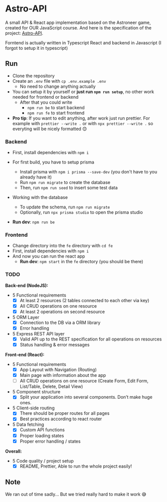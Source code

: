 # Astro-API

A small API &amp; React app implementation based on the Astroneer game, created for OUR JavaScript course.
And here is the specification of the project: [Astro-API](https://docs.google.com/document/d/1mbYYzY0j7Xq8KX8a2ei2_Ta1AQUWpfcpD0tORZt8AD4).

Forntend is actually written in Typescript React and backend in Javascript (I forgot to setup it in typescript)

## Run

- Clone the repository
- Create an `.env` file with `cp .env.example .env`
  - No need to change anything actually
- You can setup it by yourself or **just run `npm run setup`**, no other work needed for frontend or backend
  - After that you could write
    - `npm run be` to start backend
    - `npm run fe` to start frontend
- **Pro tip**: If you want to edit anything, after work just run prettier. For example with `prettier --write .` or with `npx prettier --write .` so everyting will be nicely formatted 😊

### Backend

- First, install dependencies with `npm i`

- For first build, you have to setup prisma
  - Install prisma with `npm i prisma --save-dev` (you don't have to you already have it)
  - Run `npm run migrate` to create the database
  - Then, run `npm run seed` to insert some test data
- Working with the database
  - To update the schema, run `npm run migrate`
  - Optionally, run `npx prisma studio` to open the prisma studio
- **Run dev**: `npm run be`

### Frontend

- Change directory into the `fe` directory with `cd fe`
- First, install dependencies with `npm i`
- And now you can run the react app
  - **Run dev**: `npm start` in the `fe` directory (you should be there)

### TODO

**Back-end (NodeJS):**

- 5 Functional requirements
  - [x] At least 2 resources (2 tables connected to each other via key)
  - [x] All CRUD operations on one resource
  - [x] At least 2 operations on second resource
- 5 ORM Layer
  - [x] Connection to the DB via a ORM library
  - [x] Error handling
- 5 Express REST API layer
  - [x] Valid API up to the REST specification for all operations on resources
  - [x] Status handling & error messages

**Front-end (React):**

- 5 Functional requirements
  - [x] App Layout with Navigation (Routing)
  - [x] Main page with information about the app
  - [ ] All CRUD operations on one resource (Create Form, Edit Form, List/Table, Delete, Detail View)
- 5 Component structure
  - [x] Split your application into several components. Don’t make huge ones.
- 5 Client-side routing
  - [x] There should be proper routes for all pages
  - [x] Best practices according to react router
- 5 Data fetching
  - [x] Custom API functions
  - [x] Proper loading states
  - [x] Proper error handling / states

**Overall:**

- 5 Code quality / project setup
  - [x] README, Prettier, Able to run the whole project easily!

## Note

We ran out of time sadly... But we tried really hard to make it work 😅